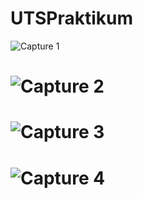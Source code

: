 # UTSPraktikum


![Capture 1](https://user-images.githubusercontent.com/56498195/117027820-42bdd900-ad27-11eb-88a1-224c2008dcf2.PNG)

# ![Capture 2](https://user-images.githubusercontent.com/56498195/117028099-93353680-ad27-11eb-9557-f04d50dfb45c.PNG)

# ![Capture 3](https://user-images.githubusercontent.com/56498195/117028232-b52eb900-ad27-11eb-8ba7-8c305e82df50.PNG)

# ![Capture 4](https://user-images.githubusercontent.com/56498195/117028340-d394b480-ad27-11eb-977c-a4c8756b61a3.PNG)

